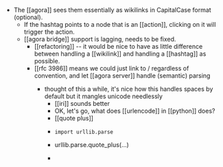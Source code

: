 - The [[agora]] sees them essentially as wikilinks in CapitalCase format (optional).
	- If the hashtag points to a node that is an [[action]], clicking on it will trigger the action.
	- [[agora bridge]] support is lagging, needs to be fixed.
		- [[refactoring]] -- it would be nice to have as little difference between handling a [[wikilink]] and handling a [[hashtag]] as possible.
		- [[rfc 3986]] means we could just link to <agora>/<entity> regardless of convention, and let [[agora server]] handle (semantic) parsing
			- thought of this a while, it's nice how this handles spaces by default but it mangles unicode needlessly
				- [[iri]] sounds better
				- OK, let's go, what does [[urlencode]] in [[python]] does?
				- [[quote plus]]
				- ```
				  import urllib.parse
				- urllib.parse.quote_plus(...)
				- ```